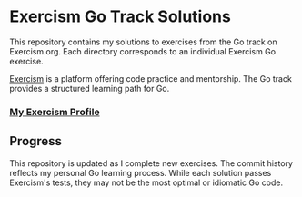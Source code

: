 # Exercism Go Track Solutions

This repository contains my solutions to exercises from the Go track on Exercism.org. Each directory corresponds to an individual Exercism Go exercise.

[Exercism](https://exercism.org) is a platform offering code practice and mentorship. The Go track provides a structured learning path for Go.

### [My Exercism Profile](https://exercism.org/profiles/moceviciusda)

## Progress

This repository is updated as I complete new exercises. The commit history reflects my personal Go learning process. While each solution passes Exercism's tests, they may not be the most optimal or idiomatic Go code.
